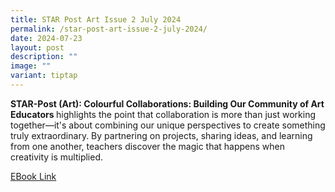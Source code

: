 ```yaml
---
title: STAR Post Art Issue 2 July 2024
permalink: /star-post-art-issue-2-july-2024/
date: 2024-07-23
layout: post
description: ""
image: ""
variant: tiptap
---
```

<p></p>
<p><strong>STAR-Post (Art): Colourful Collaborations: Building Our Community of Art Educators </strong>highlights
the point that collaboration is more than just working together—it's about
combining our unique perspectives to create something truly extraordinary.
By partnering on projects, sharing ideas, and learning from one another,
teachers discover the magic that happens when creativity is multiplied.</p>
<p><a href="https://go.gov.sg/spartjul2024" rel="noopener noreferrer nofollow" target="_blank">EBook Link</a>
</p>